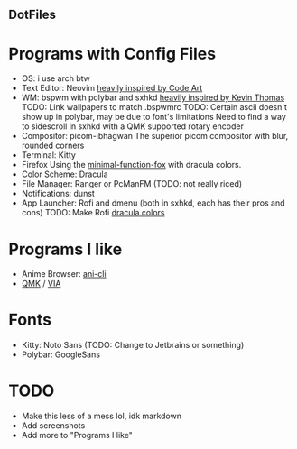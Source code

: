 ## DotFiles

# Programs with Config Files
* OS: i use arch btw
* Text Editor: Neovim [heavily inspired by Code Art](https://github.com/artart222/CodeArt)
* WM: bspwm with polybar and sxhkd [heavily inspired by Kevin Thomas](https://gitlab.com/KevinThomas0/dotfiles)
TODO: Link wallpapers to match .bspwmrc
TODO: Certain ascii doesn't show up in polybar, may be due to font's limitations
Need to find a way to sidescroll in sxhkd with a QMK supported rotary encoder
* Compositor: picom-ibhagwan
The superior picom compositor with blur, rounded corners
* Terminal: Kitty
* Firefox
Using the [minimal-function-fox](https://github.com/mut-ex/minimal-functional-fox) with dracula colors.
* Color Scheme: Dracula
* File Manager: Ranger or PcManFM (TODO: not really riced)
* Notifications: dunst
* App Launcher: Rofi and dmenu (both in sxhkd, each has their pros and cons)
TODO: Make Rofi [dracula colors](https://draculatheme.com/rofi)
# Programs I like
* Anime Browser: [ani-cli](https://github.com/pystardust/ani-cli)
* [QMK](https://github.com/qmk/qmk_firmware) / [VIA](https://github.com/the-via/firmware)
# Fonts
* Kitty: Noto Sans (TODO: Change to Jetbrains or something)
* Polybar: GoogleSans
# TODO
* Make this less of a mess lol, idk markdown 
* Add screenshots
* Add more to "Programs I like"

